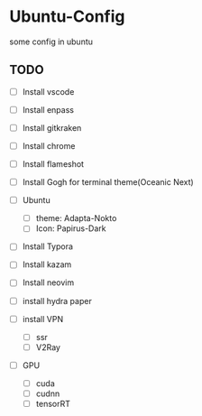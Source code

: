 # Ubuntu-Config
some config in ubuntu



## TODO

- [ ] Install vscode
- [ ] Install enpass
- [ ] Install gitkraken
- [ ] Install chrome
- [ ] Install flameshot



- [ ] Install Gogh for terminal theme(Oceanic Next)
- [ ] Ubuntu
  - [ ] theme: Adapta-Nokto
  - [ ] Icon: Papirus-Dark
- [ ] Install Typora
- [ ] Install kazam
- [ ] Install neovim
- [ ] install hydra paper
- [ ] install VPN
  - [ ] ssr
  - [ ] V2Ray
- [ ] GPU
  - [ ] cuda
  - [ ] cudnn
  - [ ] tensorRT
